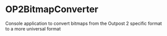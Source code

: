 # OP2BitmapConverter
Console application to convert bitmaps from the Outpost 2 specific format to a more universal format
